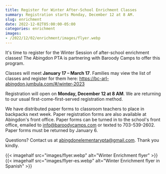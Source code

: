 ```yaml
--- 
title: Register for Winter After-School Enrichment Classes
summary: Registration starts Monday, December 12 at 8 AM.
slug: enrichment
date: 2022-12-02T05:00:00-05:00
categories: enrichment
images: 
- /2022/12/02/enrichment/images/flyer.webp
---
```


It's time to register for the Winter Session of after-school enrichment classes! The Abingdon PTA is partnering with Baroody Camps to offer this program.

Classes will meet **January 17 – March 17**. Families may view the list of classes and register for them here: https://bc-arl-abingdon.jumbula.com/#/winter-2023

Registration will open on **Monday, December 12 at 8 AM**. We are returning to our usual first-come-first-served registration method.

We have distributed paper forms to classroom teachers to place in backpacks next week. Paper registration forms are also available at Abingdon's front office. Paper forms can be turned in to the school's front office, emailed to info@baroodycamps.com or texted to 703-539-2602. Paper forms must be returned by January 6.

Questions? Contact us at abingdonelementarypta@gmail.com. Thank you kindly.

{{< imagehalf src="images/flyer.webp" alt="Winter Enrichment flyer" >}}
{{< imagehalf src="images/flyer-es.webp" alt="Winter Enrichment flyer in Spanish" >}}